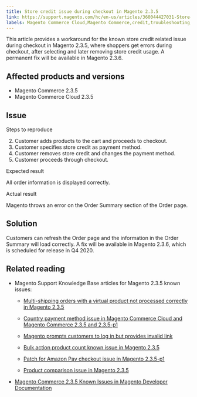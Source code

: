 ```yaml
---
title: Store credit issue during checkout in Magento 2.3.5
link: https://support.magento.com/hc/en-us/articles/360044427031-Store-credit-issue-during-checkout-in-Magento-2-3-5
labels: Magento Commerce Cloud,Magento Commerce,credit,troubleshooting,checkout,known issues,2.3.5,Order Summary
---
```


This article provides a workaround for the known store credit related issue during checkout in Magento 2.3.5, where shoppers get errors during checkout, after selecting and later removing store credit usage. A permanent fix will be available in Magento 2.3.6.

 Affected products and versions
------------------------------

 
 * Magento Commerce 2.3.5
 * Magento Commerce Cloud 2.3.5
 
 Issue
-----

 Steps to reproduce

 
 2. Customer adds products to the cart and proceeds to checkout.
 4. Customer specifies store credit as payment method. 
 6. Customer removes store credit and changes the payment method.
 8. Customer proceeds through checkout. 
 
 Expected result

 All order information is displayed correctly.

 Actual result 

 Magento throws an error on the Order Summary section of the Order page.

 Solution
--------

 Customers can refresh the Order page and the information in the Order Summary will load correctly. A fix will be available in Magento 2.3.6, which is scheduled for release in Q4 2020.

 Related reading
---------------

 
 * Magento Support Knowledge Base articles for Magento 2.3.5 known issues: 
	 +  [Multi-shipping orders with a virtual product not processed correctly in Magento 2.3.5](https://support.magento.com/hc/en-us/articles/360044461831)
	
	 
	 +  [Country payment method issue in Magento Commerce Cloud and Magento Commerce 2.3.5 and 2.3.5-p1](https://support.magento.com/hc/en-us/articles/360043955991)
	
	 
	 +  [Magento prompts customers to log in but provides invalid link](https://support.magento.com/hc/en-us/articles/360043857372)
	
	 
	 + [Bulk action product count known issue in Magento 2.3.5](https://support.magento.com/hc/en-us/articles/360044839691)
	 +  [Patch for Amazon Pay checkout issue in Magento 2.3.5-p1](https://support.magento.com/hc/en-us/articles/360042646332)
	
	 
	 +  [Product comparison issue in Magento 2.3.5](https://support.magento.com/hc/en-us/articles/360043970452) 
 * [Magento Commerce 2.3.5 Known Issues in Magento Developer Documentation](https://devdocs.magento.com/guides/v2.3/release-notes/release-notes-2-3-5-commerce.html#known-issues)
 
